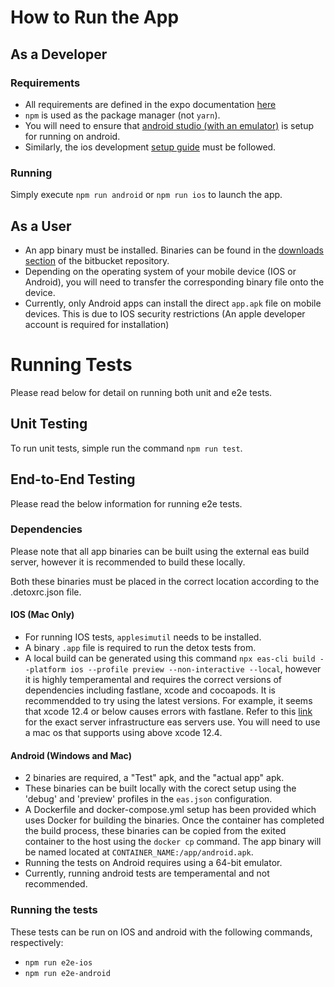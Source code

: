 # How to Run the App

## As a Developer
### Requirements
- All requirements are defined in the expo documentation [here](https://docs.expo.dev/get-started/installation/)
- `npm` is used as the package manager (not `yarn`).
- You will need to ensure that [android studio (with an emulator)](https://docs.expo.dev/workflow/android-studio-emulator/) is setup for running on android.
- Similarly, the ios development [setup guide](https://docs.expo.dev/workflow/ios-simulator/) must be followed.
### Running 
Simply execute `npm run android` or `npm run ios` to launch the app.
## As a User
- An app binary must be installed. Binaries can be found in the [downloads section](https://bitbucket.org/w12-1-capstone/w12_1_capstone/downloads/) of the bitbucket repository.
- Depending on the operating system of your mobile device (IOS or Android), you will need to transfer the corresponding binary file onto the device.
- Currently, only Android apps can install the direct `app.apk` file on mobile devices. This is due to IOS security restrictions (An apple developer account is required for installation)
# Running Tests
Please read below for detail on running both unit and e2e tests.
## Unit Testing
To run unit tests, simple run the command `npm run test`.
## End-to-End Testing
Please read the below information for running e2e tests.

### Dependencies
Please note that all app binaries can be built using the external eas build server, however it is recommended to build these locally.

Both these binaries must be placed in the correct location according to the .detoxrc.json file.
#### IOS (Mac Only)
- For running IOS tests, `applesimutil` needs to be installed.
- A binary `.app` file is required to run the detox tests from.
- A local build can be generated using this command `npx eas-cli build --platform ios --profile preview --non-interactive --local`, however it is highly temperamental and requires the correct versions of dependencies including fastlane, xcode and cocoapods. It is recommendded to try using the latest versions. For example, it seems that xcode 12.4 or below causes errors with fastlane. Refer to this [link](https://docs.expo.dev/build-reference/infrastructure/#image--macos-big-sur-114-xcode-125) for the exact server infrastructure eas servers use. You will need to use a mac os that supports using above xcode 12.4.

#### Android (Windows and Mac)
- 2 binaries are required, a "Test" apk, and the "actual app" apk.
- These binaries can be built locally with the corect setup using the 'debug' and 'preview' profiles in the `eas.json` configuration. 
- A Dockerfile and docker-compose.yml setup has been provided which uses Docker for building the binaries. Once the container has completed the build process, these binaries can be copied from the exited container to the host using the `docker cp` command. The app binary will be named located at `CONTAINER_NAME:/app/android.apk`.
- Running the tests on Android requires using a 64-bit emulator.
- Currently, running android tests are temperamental and not recommended.

### Running the tests
These tests can be run on IOS and android with the following commands, respectively:
- `npm run e2e-ios`
- `npm run e2e-android`

